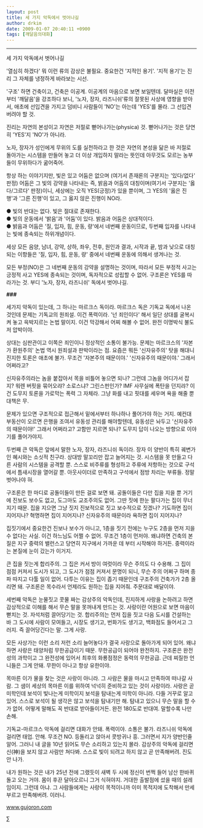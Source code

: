 ```yaml
---
layout: post
title: 세 가지 악독에서 벗어나길
author: drkim
date: 2009-01-07 20:40:11 +0900
tags: [깨달음의대화]
---
```






  


****

세 가지 악독에서 벗어나길

'열심히 하겠다' 뭐 이런 류의 감상은 불필요. 중요한건 '지적인 용기'. '지적 용기'는 진리 그 자체를 냉정하게 바라보는 시선. 

'구조' 하면 건축이고, 건축은 이공계. 이공계의 마음으로 보면 보일텐데. 달마실은 이전부터 '깨달음'을 강조하다 보니, '노자, 장자, 라즈니쉬'류의 잘못된 사상에 영향을 받아서, 애초에 선입견을 가지고 덤비니 사람들이 'NO'는 아는데 'YES'를 몰라. 그 선입견 버려야 할 것.

진리는 자연의 본성이고 자연은 저절로 뻗어나가는(physica) 것. 뻗어나가는 것은 당연히 'YES'지 'NO'가 아니라. 

노자, 장자가 성인에게 무위의 도를 실천하라고 한 것은 자연의 본성을 닮은 바 저절로 돌아가는 시스템을 만들어 놓고 더 이상 개입하지 말라는 뜻인데 아무것도 모르는 농부들이 무위하다가 굶어죽어. 

항상 하는 이야기지만, 빛은 있고 어둠은 없으며 (여기서 존재론의 구분지는 '있다/없다' 판정) 어둠은 그 빛의 강약을 나타내는 즉, 밝음과 어둠의 대칭이며(여기서 구분지는 '옳다/그르다' 판정)이니, 세상에는 오직 YES(긍정)가 있을 뿐이며, 그 YES의 '옳은 진행'과 '그른 진행'이 있고, 그 옳지 않은 진행이 NO라. 

● 빛의 반대는 없다. 빛은 절대로 존재한다.  
● 빛의 운동에서 '밝음'과 '어둠'이 있다. 밝음과 어둠은 상대적이다.  
● 밝음과 어둠은 '질, 입자, 힘, 운동, 량'에서 네번째 운동이므로, 두번째 입자를 나타내는 빛에 종속되는 하위개념이다.

세상 모든 음양, 남녀, 강약, 상하, 좌우, 전후, 원인과 결과, 시작과 끝, 밤과 낮으로 대칭되는 이항들은 '질, 입자, 힘, 운동, 량' 중에서 네번째 운동에 의해서 생겨나는 것.

모든 부정(NO)은 그 네번째 운동의 강약을 설명하는 것이며, 따라서 모든 부정적 사고는 긍정적 사고 YES에 종속되는 것이며, 독자적으로 성립할 수 없어. 구조론은 YES를 따라가는 것. 부디 '노자, 장자, 라즈니쉬' 독에서 벗어나길. 

**###**

세가지 악독이 있는데, 그 하나는 마르크스 독이라. 마르크스 독은 기독교 독에서 나온 것인데 문제는 기독교의 원죄설. 이건 폭력이라. '넌 죄인이다' 해서 일단 상대를 굴복시켜 놓고 윽박지르는 논법 말이지. 이건 막강해서 어찌 해볼 수 없어. 완전 이명박식 불도저 압박이야.

상대는 심판관이고 이쪽은 죄인이니 정상적인 소통이 불가능. 문제는 마르크스의 '자본가 환원주의' 논법 역시 원죄설과 판박이라는 점. 요즘은 뭐든 '신자유주의' 탓을 해대니 진지한 토론은 애초에 불가. 무조건 '자본주의 때문이야.' '신자유주의 때문이야.' 그래서 어쩌라고? 

신자유주의라는 놈을 붙잡아서 목을 비틀어 놓으면 되나? 그런데 그놈을 어디가서 잡지? 워렌 버핏을 묶어오랴? 소로스냐? 그린스펀인가? IMF 사무실에 폭탄을 던지랴? 이건 도무지 토론을 가로막는 폭력 그 자체라. 그냥 화를 내고 핏대를 세우며 욕을 해줄 뿐 대책은 무.

문제가 있으면 구조적으로 접근해서 밑에서부터 하나하나 풀어가야 하는 거지. 예컨대 부동산이 오르면 은행을 조여서 유동성 관리를 해야할텐데, 유동성은 놔두고 '신자유주의 때문이야!' 그래서 어쩌라고? 고함만 지르면 되나? 도무지 답이 나오는 방향으로 이야기를 풀어가야지.

두번째 큰 악독은 앞에서 말한 노자, 장자, 라즈니쉬 독이라. 장자 이 양반이 특히 궤변가인 혜시와는 소싯적 친구라. 상대방 말꼬리만 잡고 늘어지는 것. 시스템을 못 만들고 다른 사람의 시스템을 공격할 뿐. 스스로 비주류를 형성하고 주류에 저항하는 것으로 구석에서 틈새시장을 열어갈 뿐. 아웃사이더로 만족하고 구석에서 점방 차리는 부류들. 정말 벗어나야 혀.

구조론은 한 마디로 공돌이들이 만든 걸로 보면 돼. 공돌이들은 다만 집을 지을 뿐 거기에 진보도 보수도 없고, 도그마도 교조주의도 없어. 그딴 짓에 한눈 팔다가는 집이 무너지기 때문. 집을 지으면 그냥 짓지 진보적으로 짓고 보수적으로 짓겠나? 기도하면 집이 지어지나? 혁명하면 집이 지어지나? 신자유주의 때문이라 욕하면 집이 지어지나? 

집짓기에서 중요한건 진보나 보수가 아니고, 1층을 짓기 전에는 누구도 2층을 먼저 지을 수 없다는 사실. 이건 하느님도 어쩔 수 없어. 무조건 1층이 먼저야. 왜냐하면 건축의 본질은 지구 중력의 밸런스고 당연히 지구에서 가까운 데 부터 시작해야 하거든. 중력이라는 본질에 눈이 갔는가 이거지.

큰 집을 짓는게 합리주의. 그 집은 커서 방이 여럿이라 무슨 주의도 다 수용해. 그 집이 점점 커져서 도시가 되고, 그 도시가 점점 커져서 문명이 되니, 무슨 주의 어쩌구 하며 종파 따지고 다툴 일이 없어. 다투는 이유는 집이 좁기 때문인데 구조주의 건축가가 2층 올리면 돼. 구조론은 목수라서 언제라도 원하는 집을 지어줘. 주문대로 배달이야.

세번째 악독은 눈물짓고 콧물 짜는 감상주의 악독인데, 진지하게 사랑을 논하려고 하면 감상적으로 이해를 해서 무슨 말을 못꺼내게 만드는 것. 사랑이란 어원으로 보면 마음이 뻗치는 것. 자석처럼 끌어당기는 것. 합리주의는 먼저 집을 짓고 다음 도시를 건설하는 바 그 도시에 사람이 모여들고, 시장도 생기고, 번화가도 생기고, 백화점도 들어서고 그러지. 즉 끌어당긴다는 말. 그게 사랑.

모든 사상가는 이런 소리 저런 소리 늘어놓다가 결국 사랑으로 돌아가게 되어 있어. 왜냐하면 사랑은 태양처럼 무한공급이기 때문. 무한공급이 되어야 완전하지. 구조론은 완전성의 과학이고 그 완전성에 있어서 최후의 화룡점정은 동력의 무한공급. 근데 찌질한 언니들은 그게 안돼. 무한이 아나고 항상 유한이야. 

목마른 이가 물을 찾는 것은 사랑이 아니라. 그 사람은 물을 마시고 만족하여 떠나갈 사람. 그 샘이 세상의 목마른 이를 위하여 넉넉히 준비하고 있는 것이 사랑이라. 사랑은 곧 미학인데 보석이 빛나는게 미학이지 보석을 탐내는게 미학이 아니라. 다들 거꾸로 알고 있어. 스스로 보석이 될 생각은 않고 보석을 탐내기만 해. 탐내고 있으니 무슨 말을 할 수가 없어. 어떻게 말해도 꼭 반대로 받아들이거든. 완전 180도로 반대여. 말할수록 나만 손해.

기독교-마르크스 악독에 걸리면 대화가 안돼. 폭력이야. 소통은 불가. 라즈니쉬 악독에 걸리면 태업. 안해. 무조건 NO. 등돌리고 앉아서 콧방귀나 흥. 그러면서 지가 양반인줄 알어. 그러니 내 글을 10년 읽어도 무슨 소리하고 있는지 몰라. 감상주의 악독에 걸리면 신(神)을 보지 않고 사람만 쳐다봐. 스스로 빛이 되려고 하지 않고 곧 만족해버려. 진도 안 나가. 

내가 원하는 것은 내가 25년 전에 그랬듯이 새벽 두 시에 정신이 번쩍 들어 남산 한바퀴 돌고 오는 거야. 몸이 후끈 달아오르니 그거 식혀야지. 거대한 출발점에 섰을 때의 설레임이지. 그런데 아냐. 그 사람들에게는 사랑이 목적이니까 이미 목적지에 도착해서 만세부르고 만족해버려. 이러니. 



www.gujoron.com

∑